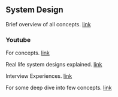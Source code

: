 ## System Design 

Brief overview of all concepts. [link](https://github.com/donnemartin/system-design-primer)
	
### Youtube
For concepts. [link](https://www.youtube.com/watch?v=xpDnVSmNFX0&list=PLMCXHnjXnTnvo6alSjVkgxV-VH6EPyvoX)

Real life system designs explained. [link](https://www.youtube.com/channel/UCZEfiXy7PmtVTezYUvc4zZw)

Interview Experiences. [link](https://www.youtube.com/watch?v=nD8jvIzNTxM&list=PLHNJ91XSF3wzT6BaLVi4WbnuHcfZSXMek)

For some deep dive into few concepts. [link](https://www.youtube.com/channel/UC9vLsnF6QPYuH51njmIooCQ)
